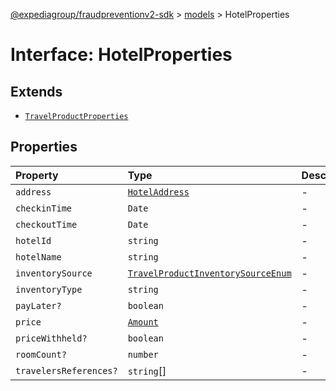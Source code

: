 [@expediagroup/fraudpreventionv2-sdk](../../index.md) > [models](../index.md) > HotelProperties

# Interface: HotelProperties

## Extends

- [`TravelProductProperties`](TravelProductProperties.md)

## Properties

| Property | Type | Description | Inheritance | Source |
| :------ | :------ | :------ | :------ | :------ |
| `address` | [`HotelAddress`](../classes/HotelAddress.md) | - | - | models/Hotel.ts:92 |
| `checkinTime` | `Date` | - | - | models/Hotel.ts:93 |
| `checkoutTime` | `Date` | - | - | models/Hotel.ts:94 |
| `hotelId` | `string` | - | - | models/Hotel.ts:88 |
| `hotelName` | `string` | - | - | models/Hotel.ts:90 |
| `inventorySource` | [`TravelProductInventorySourceEnum`](../type-aliases/TravelProductInventorySourceEnum.md) | - | [`TravelProductProperties`](TravelProductProperties.md).`inventorySource` | models/TravelProduct.ts:70 |
| `inventoryType` | `string` | - | [`TravelProductProperties`](TravelProductProperties.md).`inventoryType` | models/TravelProduct.ts:69 |
| `payLater?` | `boolean` | - | [`TravelProductProperties`](TravelProductProperties.md).`payLater` | models/TravelProduct.ts:72 |
| `price` | [`Amount`](../classes/Amount.md) | - | [`TravelProductProperties`](TravelProductProperties.md).`price` | models/TravelProduct.ts:68 |
| `priceWithheld?` | `boolean` | - | - | models/Hotel.ts:89 |
| `roomCount?` | `number` | - | - | models/Hotel.ts:91 |
| `travelersReferences?` | `string`[] | - | [`TravelProductProperties`](TravelProductProperties.md).`travelersReferences` | models/TravelProduct.ts:71 |
